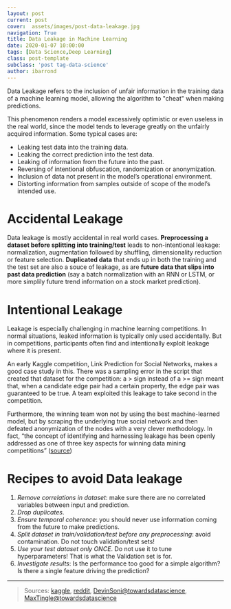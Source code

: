```yaml
---
layout: post
current: post
cover:  assets/images/post-data-leakage.jpg
navigation: True
title: Data Leakage in Machine Learning
date: 2020-01-07 10:00:00
tags: [Data Science,Deep Learning]
class: post-template
subclass: 'post tag-data-science'
author: ibarrond
---
```


Data Leakage refers to the inclusion of unfair information in the training data of a machine learning model, allowing the algorithm to "cheat" when making predictions.

This phenomenon renders a model excessively optimistic or even useless in the real world, since the model tends to leverage greatly on the unfairly acquired information. Some typical cases are:

- Leaking test data into the training data. 
- Leaking the correct prediction into the test data.
- Leaking of information from the future into the past.
- Reversing of intentional obfuscation, randomization or anonymization.
- Inclusion of data not present in the model’s operational environment.
- Distorting information from samples outside of scope of the model’s intended use.

# Accidental Leakage
Data leakage is mostly accidental in real world cases. **Preprocessing a dataset before splitting into training/test** leads to non-intentional leakage: normalization, augmentation followed by shuffling, dimensionality reduction or feature selection.  **Duplicated data** that ends up in both the training and the test set are also a souce of leakage, as are **future data that slips into past data prediction** (say a batch normalization with an RNN or LSTM, or more simplily future trend information on a stock market prediction).

# Intentional Leakage
Leakage is especially challenging in machine learning competitions. In normal situations, leaked information is typically only used accidentally. But in competitions, participants often find and intentionally exploit leakage where it is present.

An early Kaggle competition, Link Prediction for Social Networks, makes a good case study in this. There was a sampling error in the script that created that dataset for the competition: a > sign instead of a >= sign meant that, when a candidate edge pair had a certain property, the edge pair was guaranteed to be true. A team exploited this leakage to take second in the competition.

Furthermore, the winning team won not by using the best machine-learned model, but by scraping the underlying true social network and then defeated anonymization of the nodes with a very clever methodology. In fact, “the concept of identifying and harnessing leakage has been openly addressed as one of three key aspects for winning data mining competitions” ([source](http://www.cs.umb.edu/~ding/history/470_670_fall_2011/papers/cs670_Tran_PreferredPaper_LeakingInDataMining.pdf))

# Recipes to avoid Data leakage
1. *Remove correlations in dataset*: make sure there are no correlated variables between input and prediction.
2. *Drop duplicates*.
3. *Ensure temporal coherence*: you should never use information coming from the future to make predictions.
4. *Split dataset in train/validation/test before any preprocessing*: avoid contamination. Do not touch validation/test sets!
5. *Use your test dataset only ONCE*. Do not use it to tune hyperparameters! That is what the Validation set is for.
6. *Investigate results*: Is the performance too good for a simple algorithm? Is there a single feature driving the prediction? 

---------

> Sources: [kaggle](https://www.kaggle.com/docs/competitions#leakage), [reddit](https://www.reddit.com/r/MachineLearning/comments/965zgf/d_tell_me_about_how_you_were_a_victim_of_data/), [DevinSoni@towardsdatascience](https://towardsdatascience.com/data-leakage-in-machine-learning-10bdd3eec742), [MaxTingle@towardsdatascience](https://towardsdatascience.com/preventing-data-leakage-in-your-machine-learning-model-9ae54b3cd1fb)